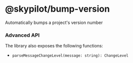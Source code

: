 # @skypilot/bump-version

Automatically bumps a project's version number

### Advanced API

The library also exposes the following functions:

- `parseMessageChangeLevel(message: string): ChangeLevel`
